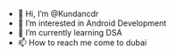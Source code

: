 - 👋 Hi, I’m @Kundancdr
- 👀 I’m interested in Android Development
- 🌱 I’m currently learning DSA
- 📫 How to reach me come to dubai

<!---
Kundancdr/Kundancdr is a ✨ special ✨ repository because its `README.md` (this file) appears on your GitHub profile.
You can click the Preview link to take a look at your changes.
--->
